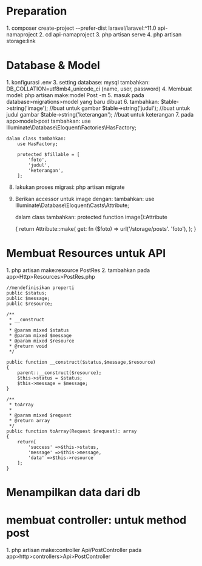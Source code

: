 <h1> Preparation </h1>
1. composer create-project --prefer-dist laravel/laravel:^11.0 api-namaproject
2. cd api-namaproject
3. php artisan serve
4. php artisan storage:link

<H1> Database & Model </h1>
1. konfigurasi .env
3. setting database: mysql
    tambahkan: DB_COLLATION=utf8mb4_unicode_ci
    (name, user, password)
4. Membuat model: php artisan make:model Post -m
5. masuk pada database>migrations>model yang baru dibuat
6. tambahkan:
    $table->string('image'); //buat untuk gambar
    $table->string('judul'); //buat untuk judul gambar
    $table->string('keterangan'); //buat untuk keterangan
7. pada app>model>post
    tambahkan:
    use Illuminate\Database\Eloquent\Factories\HasFactory;

    dalam class tambahkan:
        use HasFactory;

        protected $fillable = [
            'foto',
            'judul',
            'keterangan',
        ];

8.  lakukan proses migrasi: php artisan migrate
9.  Berikan accessor untuk image dengan:
    tambahkan:
    use Illuminate\Database\Eloquent\Casts\Attribute;

    dalam class tambahkan:
    protected function image():Attribute

    {
    return Attribute::make(
    get: fn ($foto) => url('/storage/posts'. 'foto'),
    );
    }

<h1> Membuat Resources untuk API </h1>
1. php artisan make:resource PostRes
2. tambahkan  pada app>Http>Resources>PostRes.php

    //mendefinisikan properti
    public $status;
    public $message;
    public $resource;

    /**
     * __construct
     *
     * @param mixed $status
     * @param mixed $message
     * @param mixed $resource
     * @return void
     */

    public function __construct($status,$message,$resource)
    {
        parent::__construct($resource);
        $this->status = $status;
        $this->message = $message;
    }

    /**
     * toArray
     *
     * @param mixed $request
     * @return array
     */
    public function toArray(Request $request): array
    {
        return[
            'success' =>$this->status,
            'message' =>$this->message,
            'data' =>$this->resource
        ];
    }

<h1> Menampilkan data dari db <h1>
<h1> membuat controller: untuk method post </h1>
1. php artisan make:controller Api/PostController
    pada app>http>controllers>Api>PostController
